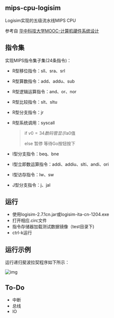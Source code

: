 ## mips-cpu-logisim
Logisim实现的五级流水线MIPS CPU

参考自 [华中科技大学MOOC-计算机硬件系统设计](https://www.icourse163.org/course/HUST-1205809816)

## 指令集
实现MIPS指令集子集(24条指令)：

- R型移位指令：sll、sra、srl
- R型算数指令：add、addu、sub
- R型逻辑运算指令：and、or、nor
- R型比较指令：slt、sltu
- R型分支指令：jr
- R型系统调用：syscall
	> if $v0 = 34   数码管显示$a0值
	> 
	> else  暂停  等待Go按钮按下


- I型分支指令：beq、bne
- I型立即数运算指令：addi、addiu、slti、andi、ori
- I型访存指令：lw、sw
- J型分支指令：j、jal


## 运行
- 使用logisim-2.7.1cn.jar或logisim-ita-cn-1204.exe
- 打开相应.circ文件
- 指令存储器加载测试数据镜像（test目录下)
- ctrl-k运行

## 运行示例
运行递归斐波拉契程序如下所示：

![img](https://whileskies-pic.oss-cn-beijing.aliyuncs.com/20200729145810.gif)

## To-Do
- 中断
- 总线
- IO


